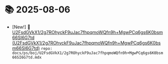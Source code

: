 # 📚 2025-08-06
- [New!] 📗 [U2FsdGVkX1/2g7ROhyckF9uJac7fhpqmoWQfn9h+MgwPCq6gs6K0bsm66SI6G7td (U2FsdGVkX1/2g7ROhyckF9uJac7fhpqmoWQfn9h+MgwPCq6gs6K0bsm66SI6G7td)](https://til.qriosity.dev/featured/ps/boj/U2FsdGVkX1/2g7ROhyckF9uJac7fhpqmoWQfn9h+MgwPCq6gs6K0bsm66SI6G7td) `repo: docs/ps/boj/U2FsdGVkX1/2g7ROhyckF9uJac7fhpqmoWQfn9h+MgwPCq6gs6K0bsm66SI6G7td.mdx`
